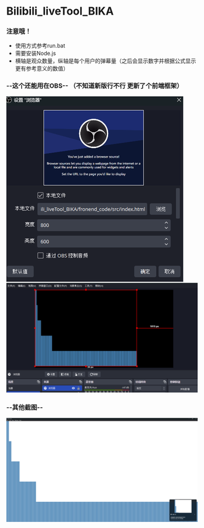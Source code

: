 # Bilibili_liveTool_BIKA
### 注意哦！
* 使用方式参考run.bat  
* 需要安装Node.js
* 横轴是观众数量，纵轴是每个用户的弹幕量（之后会显示数字并根据公式显示更有参考意义的数值）
### --这个还能用在OBS--  （不知道新版行不行 更新了个前端框架）
![OBS截图](./image/inOBS_1.png)  
![OBS截图](./image/inOBS_2.png)
### --其他截图--  
![OBS截图](./image/Electron.png)
